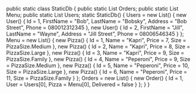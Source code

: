  public static class StaticDb
    {
        public static List<Order> Orders;
        public static List<Pizza> Menu;
        public static List<User> Users;
        static StaticDb()
        {
            Users = new List<User>()
            {
                new User()
                {
                    Id = 1,
                    FirstName = "Bob",
                    LastName = "Bobsky",
                    Address = "Bob Street",
                    Phone = 080012312345
                },
                new User()
                {
                    Id = 2,
                    FirstName = "Jill",
                    LastName = "Wayne",
                    Address = "Jill Street",
                    Phone = 08006546345
                }
            };
            Menu = new List<Pizza>()
            {
                new Pizza()
                {
                    Id = 1,
                    Name = "Kapri",
                    Price = 7,
                    Size = PizzaSize.Medium
                },
                new Pizza()
                {
                    Id = 2,
                    Name = "Kapri",
                    Price = 8,
                    Size = PizzaSize.Large
                },
                new Pizza()
                {
                    Id = 3,
                    Name = "Kapri",
                    Price = 9,
                    Size = PizzaSize.Family
                },
                new Pizza()
                {
                    Id = 4,
                    Name = "Peperoni",
                    Price = 9,
                    Size = PizzaSize.Medium
                },
                new Pizza()
                {
                    Id = 5,
                    Name = "Peperoni",
                    Price = 10,
                    Size = PizzaSize.Large
                },
                new Pizza()
                {
                    Id = 6,
                    Name = "Peperoni",
                    Price = 11,
                    Size = PizzaSize.Family
                }
            };
            Orders = new List<Order>()
            {
                new Order()
                {
                    Id = 1,
                    User = Users[0],
                    Pizza = Menu[0],
                    Delivered = false
                }
            };
        }
    }
